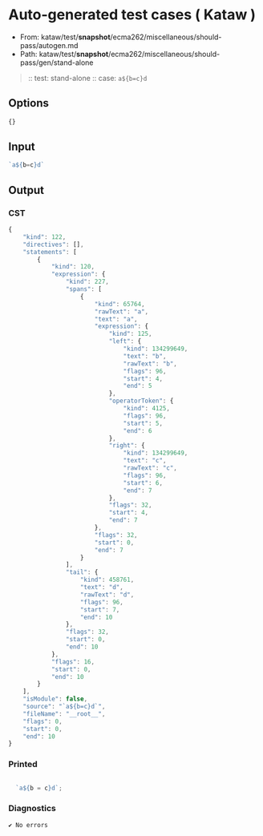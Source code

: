 # Auto-generated test cases ( Kataw )
- From: kataw/test/__snapshot__/ecma262/miscellaneous/should-pass/autogen.md
- Path: kataw/test/__snapshot__/ecma262/miscellaneous/should-pass/gen/stand-alone
> :: test: stand-alone
> :: case: `a${b=c}d`
## Options

`````js
{}
`````
## Input

`````js
`a${b=c}d`
`````
## Output

### CST

```javascript
{
    "kind": 122,
    "directives": [],
    "statements": [
        {
            "kind": 120,
            "expression": {
                "kind": 227,
                "spans": [
                    {
                        "kind": 65764,
                        "rawText": "a",
                        "text": "a",
                        "expression": {
                            "kind": 125,
                            "left": {
                                "kind": 134299649,
                                "text": "b",
                                "rawText": "b",
                                "flags": 96,
                                "start": 4,
                                "end": 5
                            },
                            "operatorToken": {
                                "kind": 4125,
                                "flags": 96,
                                "start": 5,
                                "end": 6
                            },
                            "right": {
                                "kind": 134299649,
                                "text": "c",
                                "rawText": "c",
                                "flags": 96,
                                "start": 6,
                                "end": 7
                            },
                            "flags": 32,
                            "start": 4,
                            "end": 7
                        },
                        "flags": 32,
                        "start": 0,
                        "end": 7
                    }
                ],
                "tail": {
                    "kind": 458761,
                    "text": "d",
                    "rawText": "d",
                    "flags": 96,
                    "start": 7,
                    "end": 10
                },
                "flags": 32,
                "start": 0,
                "end": 10
            },
            "flags": 16,
            "start": 0,
            "end": 10
        }
    ],
    "isModule": false,
    "source": "`a${b=c}d`",
    "fileName": "__root__",
    "flags": 0,
    "start": 0,
    "end": 10
}
```

### Printed

```javascript

  `a${b = c}d`;

```

### Diagnostics

```javascript
✔ No errors
```

